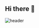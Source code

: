 ## Hi there 👋
![header](https://capsule-render.vercel.app/api?type=transparent&color=gradient&height=360&text=Eunhye%27s+Github&fontColor=#ffd400&fontSize=70&fontAlign=50&fontAlignY=50&desc=Welcome+%3A%29&descSize=20&descAlign=50&descAlignY=60)
<!--
**eunhye-go/eunhye-go** is a ✨ _special_ ✨ repository because its `README.md` (this file) appears on your GitHub profile.

Here are some ideas to get you started:

- 🔭 I’m currently working on ...
- 🌱 I’m currently learning ...
- 👯 I’m looking to collaborate on ...
- 🤔 I’m looking for help with ...
- 💬 Ask me about ...
- 📫 How to reach me: ...
- 😄 Pronouns: ...
- ⚡ Fun fact: ...
-->
